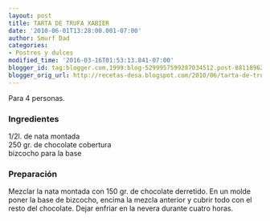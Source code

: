 ```yaml
---
layout: post
title: TARTA DE TRUFA XABIER
date: '2010-06-01T13:28:00.001-07:00'
author: Smurf Dad
categories:
- Postres y dulces
modified_time: '2016-03-16T01:53:13.841-07:00'
blogger_id: tag:blogger.com,1999:blog-5299957599287034512.post-8811896256475289220
blogger_orig_url: http://recetas-desa.blogspot.com/2010/06/tarta-de-trufa-xabier.html
---
```


Para 4 personas.<br /><h3>Ingredientes</h3>1/2l. de nata montada<br />250 gr. de chocolate cobertura<br />bizcocho para la base<br /><h3>Preparación</h3>Mezclar la nata montada con 150 gr. de chocolate derretido. En un molde poner la base de bizcocho, encima la mezcla anterior y cubrir todo con el resto del chocolate. Dejar enfriar en la nevera durante cuatro horas.